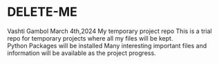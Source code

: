 # DELETE-ME
Vashti Gambol
March 4th,2024
My temporary project repo
This is a trial repo for temporary projects where all my files will be kept.  
Python Packages will be installed Many interesting 
important files and information will be available as the project progress.
